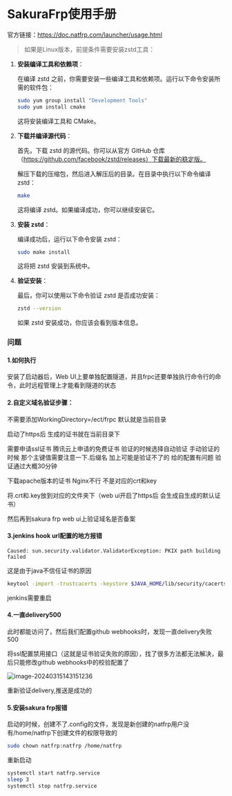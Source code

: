 # SakuraFrp使用手册

官方链接：https://doc.natfrp.com/launcher/usage.html

> 如果是Linux版本，前提条件需要安装zstd工具：

1. **安装编译工具和依赖项**：

   在编译 zstd 之前，你需要安装一些编译工具和依赖项。运行以下命令安装所需的软件包：

   ```sh
   sudo yum group install "Development Tools"
   sudo yum install cmake
   ```

   这将安装编译工具和 CMake。

2. **下载并编译源代码**：

   首先，下载 zstd 的源代码。你可以从官方 GitHub 仓库（https://github.com/facebook/zstd/releases）下载最新的稳定版。

   解压下载的压缩包，然后进入解压后的目录。在目录中执行以下命令编译 zstd：

   ```sh
   make
   ```

   这将编译 zstd。如果编译成功，你可以继续安装它。

3. **安装 zstd**：

   编译成功后，运行以下命令安装 zstd：

   ```sh
   sudo make install
   ```

   这将把 zstd 安装到系统中。

4. **验证安装**：

   最后，你可以使用以下命令验证 zstd 是否成功安装：

   ```sh
   zstd --version
   ```

   如果 zstd 安装成功，你应该会看到版本信息。

### 问题

#### 1.如何执行

安装了启动器后，Web UI上要单独配置隧道，并且frpc还要单独执行命令行的命令，此时远程管理上才能看到隧道的状态

#### 2.自定义域名验证步骤：

不需要添加WorkingDirectory=/ect/frpc 默认就是当前目录

启动了https后 生成的证书就在当前目录下

需要申请ssl证书 腾讯云上申请的免费证书 验证的时候选择自动验证 手动验证的时候 那个主键值需要注意一下.后缀名 加上可能是验证不了的 给的配置有问题 验证通过大概30分钟

下载apache版本的证书 Nginx不行 不是对应的crt和key

将.crt和.key放到对应的文件夹下（web ui开启了https后 会生成自生成的默认证书）

然后再到sakura frp web ui上验证域名是否备案

#### 3.jenkins hook url配置的地方报错

```
Caused: sun.security.validator.ValidatorException: PKIX path building failed
```

这是由于java不信任证书的原因

```sh
keytool -import -trustcacerts -keystore $JAVA_HOME/lib/security/cacerts -storepass changeit -noprompt -alias myserver -file server.crt
```

jenkins需要重启

#### 4.一直delivery500

此时都能访问了，然后我们配置github webhooks时，发现一直delivery失败 500

将ssl配置禁用接口（这就是证书验证失败的原因），找了很多方法都无法解决，最后只能修改github webhooks中的校验配置了

![image-20240315143151236](http://img.minalz.cn/typora/image-20240315143151236.png)

重新验证delivery,推送是成功的

#### 5.安装sakura frp报错

启动的时候，创建不了.config的文件，发现是新创建的natfrp用户没有/home/natfrp下创建文件的权限导致的

```sh
sudo chown natfrp:natfrp /home/natfrp
```

重新启动

```sh
systemctl start natfrp.service
sleep 3
systemctl stop natfrp.service
```

